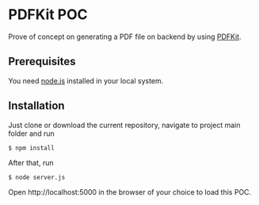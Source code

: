 # PDFKit POC
Prove of concept on generating a PDF file on backend by using [PDFKit](https://pdfkit.org/).

## Prerequisites
You need [node.js](https://nodejs.org) installed in your local system.

## Installation
Just clone or download the current repository, navigate to project main folder and run

```$ npm install```

After that, run

```$ node server.js```

Open http://localhost:5000 in the browser of your choice to load this POC.



